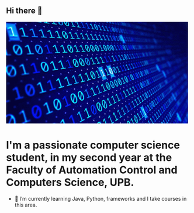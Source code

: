 ## Hi there 👋

![](https://github.com/banescuema101/banescuema101/blob/main/gif_computer.gif)
# I'm a passionate computer science student, in my second year at the Faculty of Automation Control and Computers Science, UPB.
- 🌱 I’m currently learning Java, Python, frameworks and I take courses in this area.
<!--
**banescuema101/banescuema101** is a ✨ _special_ ✨ repository because its `README.md` (this file) appears on your GitHub profile.

Here are some ideas to get you started:
- 🔭 I’m currently working on ...

- 👯 I’m looking to collaborate on ...
- 🤔 I’m looking for help with ...
- 💬 Ask me about ...
- 📫 How to reach me: ...
- 😄 Pronouns: ...
- ⚡ Fun fact: ...
-->
